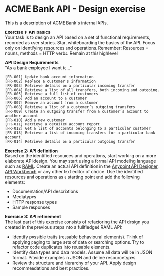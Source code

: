 # ACME Bank API - Design exercise

This is a description of ACME Bank's internal APIs.

**Exercise 1: API basics**  
Your task is to design an API based on a set of functional requirements, recorded as user stories. 
Start whiteboarding the basics of the API. Focus only on identifying resources and operations.
Remember: Resources = nouns, methods = HTTP verbs. Remain at this high­level

**API Design Requirements**  
"As a bank employee I want to..."
```
[FR-001] Update bank account information
[FR-002] Replace a customer's information
[FR-003] Retrieve details on a particular incoming transfer
[FR-004] Retrieve a list of all transfers, both incoming and outgoing.
[FR-005] Retrieve a full list of customers
[FR-006] Add an account to a customer
[FR-007] Remove an account from a customer
[FR-008] Retrieve a list of a customer’s outgoing transfers
[FR-009] Create an outgoing transfer from a customer’s account to another account
[FR-010] Add a new customer
[FR-011] Retrieve a detailed account report
[FR-012] Get a list of accounts belonging to a particular customer
[FR-013] Retrieve a list of incoming transfers for a particular bank account
[FR-014] Retrieve details on a particular outgoing transfer
```

**Exercise 2: API definition**  
Based on the identified resources and operations, start working on a more elaborate API design. You may start using a formal API modeling language such as [RAML](http://raml.org).
Create an actual API definition in the [Anypoint API Designer](https://www.mulesoft.com/platform/api/anypoint-designer), [API Workbench](http://apiworkbench.com/)  or any other text editor of choice. Use the identified resources and operations as a starting point and add the following elements:
* Documentation/API descriptions
* Mediatypes
* HTTP response types
* Sample responses

**Exercise 3: API refinement**  
The last part of this exercise consists of refactoring the API design you created in the previous steps into a full­fledged RAML API:
* Identify possible   traits  (reusable behavioural elements). Think of applying paging to large sets of data or searching options. Try to refactor code duplicates into reusable elements.
* Identify data types and data models. Assume all data will be in JSON format. Provide examples in JSON and define   resourcetypes. 
* Review the structure and hierarchy of your API. Apply design recommendations and best practices.